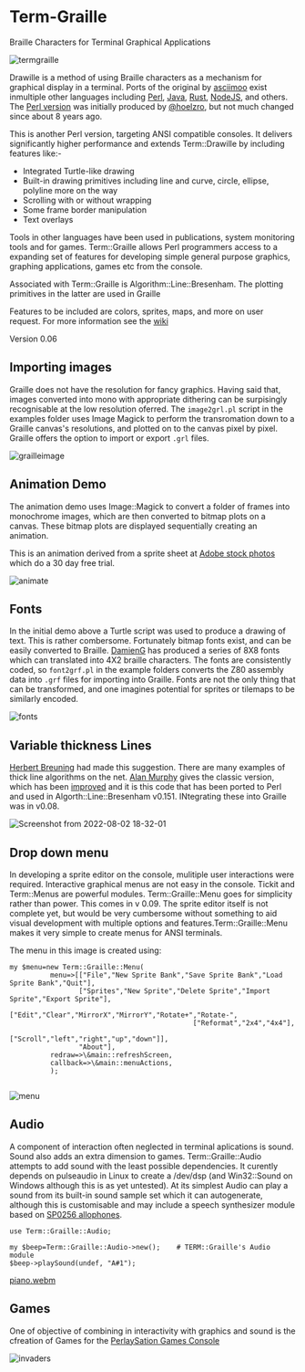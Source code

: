 # Term-Graille
Braille Characters for Terminal Graphical Applications

![termgraille](https://user-images.githubusercontent.com/34284663/180637940-01b583a0-1a71-4a5d-a29b-394a940ce46f.gif)


Drawille is a method of using Braille characters as a mechanism for graphical display in a terminal.  Ports of the original by [asciimoo](https://github.com/asciimoo/drawille) exist inmultiple other languages including [Perl](https://metacpan.org/dist/Term-Drawille), [Java](https://github.com/null93/drawille), [Rust](https://crates.io/crates/drawille), [NodeJS](https://www.npmjs.com/package/drawille), and others.  The [Perl version](https://github.com/hoelzro/term-drawille) was initially produced by [@hoelzro](https://hoelz.ro/), but not much changed since about 8 years ago.

This is another Perl version, targeting ANSI compatible consoles. It delivers significantly higher performance and extends Term::Drawille by including features like:- 

* Integrated Turtle-like drawing
* Built-in drawing primitives including line and curve, circle, ellipse, polyline more on the way
* Scrolling with or without wrapping
* Some frame border manipulation
* Text overlays

Tools in other languages have been used in publications, system monitoring tools and for games. Term::Graille allows Perl programmers access to a expanding set of features for developing simple general purpose graphics, graphing applications, games etc from the console.

Associated with Term::Graille is Algorithm::Line::Bresenham. The plotting primitives in the latter are used in Graille

Features to be included are colors, sprites, maps, and more on user request.  For more information see the [wiki](https://github.com/saiftynet/Term-Graille/wiki)

Version 0.06

## Importing images

Graille does not have the resolution for fancy graphics.  Having said that, images converted into mono with appropriate dithering can be surpisingly recognisable at the low resolution oferred.  The `image2grl.pl` script in the examples folder uses Image Magick to perform the transromation down to a Graille canvas's resolutions, and plotted on to the canvas pixel by pixel.  Graille offers the option to import or export `.grl` files.

![grailleimage](https://user-images.githubusercontent.com/34284663/179080305-c24ab071-505b-485b-bff5-cb44ed76c27c.png)

## Animation Demo

The animation demo uses Image::Magick to convert a folder of frames into monochrome images, which are then converted to bitmap plots on a canvas. These bitmap plots are displayed sequentially creating an animation. 

This is an animation derived from a sprite sheet at [Adobe stock photos](https://stock.adobe.com/uk/images/cheetah-run-cycle-animation-sprite-sheet-silhouette-animation-frames-running-chasing/183196184) which do a 30 day free trial.

![animate](https://user-images.githubusercontent.com/34284663/177872104-57463dc3-f7f7-47a8-a9ef-3c85b4dd923f.gif)

## Fonts

In the initial demo above a Turtle script was used to produce a drawing of text.  This is rather combersome.  Fortunately bitmap fonts exist, and can be easily converted to Braille.  [DamienG](https://damieng.com/typography/zx-origins/) has produced a series of 8X8 fonts which can translated into 4X2 braille characters.  The fonts are consistently coded, so `font2grf.pl` in the example folders converts the Z80 assembly data into `.grf` files for importing into Graille.  Fonts are not the only thing that can be transformed, and one imagines potential for sprites or tilemaps to be similarly encoded.

![fonts](https://user-images.githubusercontent.com/34284663/179078012-69f9f535-8d41-46b0-ba68-0a5dbe613cd9.gif)

## Variable thickness Lines


[Herbert Breuning](https://github.com/lichtkind) had made this suggestion.  There are many examples of thick line algorithms on the net.  [Alan Murphy](http://homepages.enterprise.net/murphy/thickline/index.html) gives the classic version, which has been [improved](http://kt8216.unixcab.org/murphy/index.html) and it is this code that has been ported to Perl and used in Algorth::Line::Bresenham v0.151.  INtegrating these into Graille was in v0.08.

![Screenshot from 2022-08-02 18-32-01](https://user-images.githubusercontent.com/34284663/182438208-793f8c7a-6861-4f2c-b414-86c66ceb92b9.png)

## Drop down menu

In developing a sprite editor on the console, mulitiple user interactions were required.  Interactive graphical menus are not easy in the console.  Tickit and Term::Menus are powerful modules.  Term::Graille::Menu goes for simplicity rather than power.  This comes in v 0.09.  The sprite editor itself is not complete yet, but would be very cumbersome without something to aid visual development with multiple options and features.Term::Graille::Menu makes it very simple to create menus for ANSI terminals.

The menu in this image is created using:
```
my $menu=new Term::Graille::Menu(
          menu=>[["File","New Sprite Bank","Save Sprite Bank","Load Sprite Bank","Quit"],
                 ["Sprites","New Sprite","Delete Sprite","Import Sprite","Export Sprite"],
                 ["Edit","Clear","MirrorX","MirrorY","Rotate+","Rotate-",
                                             ["Reformat","2x4","4x4"],
                                             ["Scroll","left","right","up","down"]],
                 "About"],
          redraw=>\&main::refreshScreen,
          callback=>\&main::menuActions,
          );
          
 ```
 
 
![menu](https://user-images.githubusercontent.com/34284663/185751328-f5b67fa4-c77d-40b0-ac3a-0c6c93239fae.gif)

## Audio

A component of interaction often neglected in terminal aplications is sound.  Sound also adds an extra dimension to games.  Term::Graille::Audio attempts to add sound with the least possible dependencies.  It curently depends on pulseaudio in Linux to  create a /dev/dsp (and Win32::Sound on Windows although this is as yet untested).  At its simplest Audio can play a sound from its built-in sound sample set which it can autogenerate, although this is customisable and may include a speech synthesizer module based on [SP0256 allophones](https://github.com/saiftynet/SP0256).

```
use Term::Graille::Audio;

my $beep=Term::Graille::Audio->new();    # TERM::Graille's Audio module
$beep->playSound(undef, "A#1");
```


[piano.webm](https://user-images.githubusercontent.com/34284663/205505757-3207fa25-c1be-492c-b353-73cb365349f2.webm)


## Games

One of objective of combining in interactivity with graphics and sound is the cfreation of Games for the [PerlaySation Games Console](https://github.com/saiftynet/PerlayStation)

![invaders](https://user-images.githubusercontent.com/34284663/210085591-fe1d0ce2-fd52-4d1b-a27f-8df37bc9dc09.gif)


